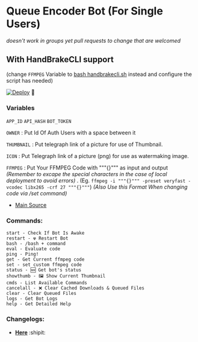 # Queue Encoder Bot (For Single Users) 
*doesn't work in groups yet pull requests to change that are welcomed*

## With HandBrakeCLI support 
(change `FFMPEG` Variable to [bash handbrakecli.sh](handbrakecli.sh)  instead and configure the script has needed)

[![Deploy](https://www.herokucdn.com/deploy/button.svg)](https://heroku.com/deploy?template=https://github.com/Col-Serra/light-Queue-Enc/tree/main) 🚫

### Variables
`APP_ID` `API_HASH` `BOT_TOKEN`

`OWNER` : Put Id Of Auth Users with a space between it

`THUMBNAIL` : Put telegraph link of a picture for use of Thumbnail.

`ICON` : Put Telegraph link of a picture (png) for use as watermaking image.

`FFMPEG` : Put Your FFMPEG Code with """{}""" as input and output *(Remember to excape the special characters in the case of local deployment to avoid errors)* . (Eg. `ffmpeg -i """{}""" -preset veryfast -vcodec libx265 -crf 27 """{}"""`) *(Also Use this Format When changing code via /set command)*

- [Main Source](https://github.com/1Danish-00/CompressorBot)

### Commands:
```
start - Check If Bot Is Awake
restart - ☢️ Restart Bot 
bash - /bash + command 
eval - Evaluate code
ping - Ping!
get - Get Current ffmpeg code
set - set custom ffmpeg code
status - 🆕 Get bot's status
showthumb - 🖼️ Show Current Thumbnail
cmds - List Available Commands
cancelall - ❌ Clear Cached Downloads & Queued Files
clear - Clear Queued Files
logs - Get Bot Logs
help - Get Detailed Help
```
### Changelogs:
- __[Here](https://col-serra.github.io/light-Queue-Enc/)__ :shipit:
